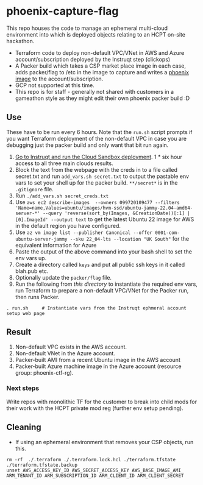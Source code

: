 # phoenix-capture-flag

This repo houses the code to manage an ephemeral multi-cloud environment into which is deployed objects relating to an HCPT on-site hackathon.
- Terraform code to deploy non-default VPC/VNet in AWS and Azure account/subscription deployed by the Instruqt step (clickops)
- A Packer build which takes a CSP market place image in each case, adds packer/flag to /etc in the image to capture and writes a [phoenix image](https://martinfowler.com/bliki/PhoenixServer.html) to the account/subscription.
- GCP not supported at this time.
- This repo is for staff - generally not shared with customers in a gameathon style as they might edit their own phoenix packer build :D

## Use
These have to be run every 6 hours. Note that the `run.sh` script prompts if you want Terraform deployment of the non-default VPC in case you are debugging just the packer build and only want that bit run again.
1. [Go to Instruqt and run the Cloud Sandbox deployment](https://play.instruqt.com/manage/hashicorp-field-ops/tracks/gcp-aws). 1 * six hour access to all three main clouds results.
1. Block the text from the webpage with the creds in to a file called secret.txt and run `add_vars.sh secret.txt` to output the pastable env vars to set your shell up for the packer build. `**/secret*` is in the `.gitignore` file.
1. Run `./add_vars.sh secret_creds.txt`
1. Use `aws ec2 describe-images  --owners 099720109477 --filters 'Name=name,Values=ubuntu/images/hvm-ssd/ubuntu-jammy-22.04-amd64-server-*' --query 'reverse(sort_by(Images, &CreationDate))[:1] | [0].ImageId' --output text` to get the latest Ubuntu 22 image for AWS in the default region you have configured.
1. Use `az vm image list --publisher Canonical --offer 0001-com-ubuntu-server-jammy --sku 22_04-lts --location "UK South"` for the equivalent information for Azure
1. Paste the output of the above command into your bash shell to set the env vars up.
1. Create a directory called `keys` and put all public ssh keys in it called blah.pub etc.
1. Optionally update the `packer/flag` file.
1. Run the following from *this directory* to instantiate the required env vars, run Terraform to prepare a non-default VPC/VNet for the Packer run, then runs Packer.
```
. run.sh     # Instantiate vars from the Instruqt ephmeral account setup web page
```

## Result
1. Non-default VPC exists in the AWS account.
1. Non-default VNet in the Azure account.
1. Packer-built AMI from a recent Ubuntu image in the AWS account
1. Packer-built Azure machine image in the Azure account (resource group: phoenix-ctf-rg).

### Next steps
Write repos with monolithic TF for the customer to break into child mods for their work with the HCPT private mod reg (further env setup pending).

## Cleaning
- If using an ephemeral environment that removes your CSP objects, run this.
```shell
rm -rf  ./.terraform ./.terraform.lock.hcl ./terraform.tfstate ./terraform.tfstate.backup
unset AWS_ACCESS_KEY_ID AWS_SECRET_ACCESS_KEY AWS_BASE_IMAGE_AMI ARM_TENANT_ID ARM_SUBSCRIPTION_ID ARM_CLIENT_ID ARM_CLIENT_SECRET
```
